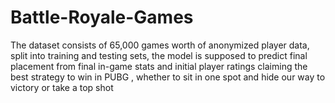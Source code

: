 # Battle-Royale-Games
The dataset consists of 65,000 games worth of anonymized player data, split into training and testing sets, the model is supposed to predict final placement from final in-game stats and initial player ratings claiming the best strategy to win in PUBG , whether to sit in one spot and hide our way to victory or take a top shot 
